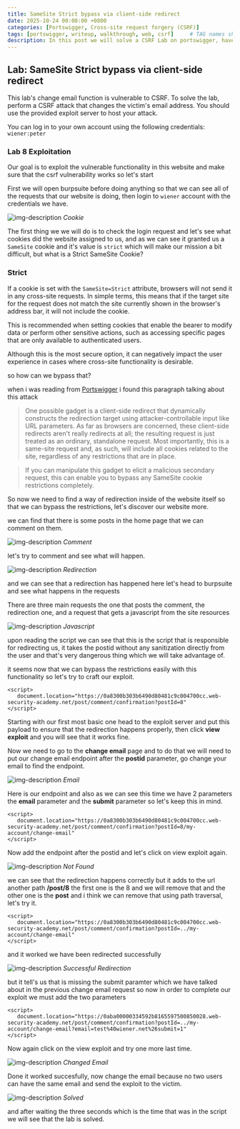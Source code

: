 ```yaml
---
title: SameSite Strict bypass via client-side redirect
date: 2025-10-24 00:00:00 +0800
categories: [Portswigger, Cross-site request forgery (CSRF)]
tags: [portswigger, writeup, walkthrough, web, csrf]     # TAG names should always be lowercase
description: In this post we will solve a CSRF Lab on portswigger, have fun reading.
---
```


## Lab: SameSite Strict bypass via client-side redirect

This lab's change email function is vulnerable to CSRF. To solve the lab, perform a CSRF attack that changes the victim's email address. You should use the provided exploit server to host your attack.

You can log in to your own account using the following credentials: `wiener:peter`

### Lab 8 Exploitation

Our goal is to exploit the vulnerable functionality in this website and make sure that the csrf vulnerability works so let's start 

First we will open burpsuite before doing anything so that we can see all of the requests that our website is doing, then login to `wiener` account with the credentials we have.

![img-description](/assets/img/PortSwigger/CSRF/8/cookie.png)
_Cookie_

The first thing we we will do is to check the login request and let's see what cookies did the website assigned to us, and as we can see it granted us a `SameSite` cookie and it's value is `strict` which will make our mission a bit difficult, but what is a Strict SameSite Cookie?

### Strict

If a cookie is set with the `SameSite=Strict` attribute, browsers will not send it in any cross-site requests. In simple terms, this means that if the target site for the request does not match the site currently shown in the browser's address bar, it will not include the cookie.

This is recommended when setting cookies that enable the bearer to modify data or perform other sensitive actions, such as accessing specific pages that are only available to authenticated users.

Although this is the most secure option, it can negatively impact the user experience in cases where cross-site functionality is desirable.

so how can we bypass that?

when i was reading from [Portswigger](https://portswigger.net/web-security/csrf/bypassing-samesite-restrictions#bypassing-samesite-restrictions-using-on-site-gadgets) i found this paragraph talking about this attack

> One possible gadget is a client-side redirect that dynamically constructs the redirection target using attacker-controllable input like URL parameters.
As far as browsers are concerned, these client-side redirects aren't really redirects at all; the resulting request is just treated as an ordinary, standalone request. Most importantly, this is a same-site request and, as such, will include all cookies related to the site, regardless of any restrictions that are in place.

> If you can manipulate this gadget to elicit a malicious secondary request, this can enable you to bypass any SameSite cookie restrictions completely.

So now we need to find a way of redirection inside of the website itself so that we can bypass the restrictions, let's discover our website more.

we can find that there is some posts in the home page that we can comment on them.

![img-description](/assets/img/PortSwigger/CSRF/8/comment.png)
_Comment_

let's try to comment and see what will happen.

![img-description](/assets/img/PortSwigger/CSRF/8/Redirect.png)
_Redirection_

and we can see that a redirection has happened here let's head to burpsuite and see what happens in the requests

There are three main requests the one that posts the comment, the redirection one, and a request that gets a javascript from the site resources 

![img-description](/assets/img/PortSwigger/CSRF/8/js.png)
_Javascript_

upon reading the script we can see that this is the script that is responsible for redirecting us, it takes the postid without any sanitization directly from the user and that's very dangerous thing which we will take advantage of.

it seems now that we can bypass the restrictions easily with this functionality so let's try to craft our exploit.

```
<script>
   document.location="https://0a8300b303b6490d80481c9c004700cc.web-security-academy.net/post/comment/confirmation?postId=8"
</script>
```

Starting with our first most basic one head to the exploit server and put this payload to ensure that the redirection happens properly, then click **view exploit** and you will see that it works fine.

Now we need to go to the **change email** page and to do that we will need to put our change email endpoint after the **postid** parameter, go change your email to find the endpoint.

![img-description](/assets/img/PortSwigger/CSRF/8/email.png)
_Email_

Here is our endpoint and also as we can see this time we have 2 parameters the **email** parameter and the **submit** parameter so let's keep this in mind.

```
<script>
   document.location="https://0a8300b303b6490d80481c9c004700cc.web-security-academy.net/post/comment/confirmation?postId=8/my-account/change-email"
</script>
```

Now add the endpoint after the postid and let's click on view exploit again.

![img-description](/assets/img/PortSwigger/CSRF/8/NotFound.png)
_Not Found_

we can see that the redirection happens correctly but it adds to the url another path **/post/8** the first one is the 8 and we will remove that and the other one is the **post** and i think we can remove that using path traversal, let's try it.

```
<script>
   document.location="https://0a8300b303b6490d80481c9c004700cc.web-security-academy.net/post/comment/confirmation?postId=../my-account/change-email"
</script>
```

and it worked we have been redirected successfully

![img-description](/assets/img/PortSwigger/CSRF/8/worked.png)
_Successful Redirection_

but it tell's us that is missing the submit paramter which we have talked about in the previous change email request so now in order to complete our exploit we must add the two parameters

```
<script>
   document.location="https://0aba00000334592b8165597500850028.web-security-academy.net/post/comment/confirmation?postId=../my-account/change-email?email=test%40wiener.net%26submit=1"
</script>
```

Now again click on the view exploit and try one more last time.

![img-description](/assets/img/PortSwigger/CSRF/8/changed.png)
_Changed Email_
 
Done it worked succesfully, now change the email because no two users can have the same email and send the exploit to the victim.

![img-description](/assets/img/PortSwigger/CSRF/8/Solved.png)
_Solved_
 
and after waiting the three seconds which is the time that was in the script we will see that the lab is solved.